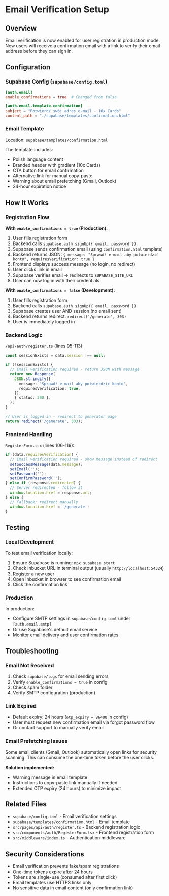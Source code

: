 # Email Verification Setup

## Overview

Email verification is now enabled for user registration in production mode. New users will receive a confirmation email with a link to verify their email address before they can sign in.

## Configuration

### Supabase Config (`supabase/config.toml`)

```toml
[auth.email]
enable_confirmations = true  # Changed from false

[auth.email.template.confirmation]
subject = "Potwierdź swój adres e-mail - 10x Cards"
content_path = "./supabase/templates/confirmation.html"
```

### Email Template

Location: `supabase/templates/confirmation.html`

The template includes:
- Polish language content
- Branded header with gradient (10x Cards)
- CTA button for email confirmation
- Alternative link for manual copy-paste
- Warning about email prefetching (Gmail, Outlook)
- 24-hour expiration notice

## How It Works

### Registration Flow

**With `enable_confirmations = true` (Production):**

1. User fills registration form
2. Backend calls `supabase.auth.signUp({ email, password })`
3. Supabase sends confirmation email (using `confirmation.html` template)
4. Backend returns JSON: `{ message: "Sprawdź e-mail aby potwierdzić konto", requiresVerification: true }`
5. Frontend displays success message (no login, no redirect)
6. User clicks link in email
7. Supabase verifies email → redirects to `SUPABASE_SITE_URL`
8. User can now log in with their credentials

**With `enable_confirmations = false` (Development):**

1. User fills registration form
2. Backend calls `supabase.auth.signUp({ email, password })`
3. Supabase creates user AND session (no email sent)
4. Backend returns redirect: `redirect('/generate', 303)`
5. User is immediately logged in

### Backend Logic

`/api/auth/register.ts` (lines 95-113):

```typescript
const sessionExists = data.session !== null;

if (!sessionExists) {
  // Email verification required - return JSON with message
  return new Response(
    JSON.stringify({
      message: 'Sprawdź e-mail aby potwierdzić konto',
      requiresVerification: true,
    }),
    { status: 200 },
  );
}

// User is logged in - redirect to generator page
return redirect('/generate', 303);
```

### Frontend Handling

`RegisterForm.tsx` (lines 106-119):

```typescript
if (data.requiresVerification) {
  // Email verification required - show message instead of redirect
  setSuccessMessage(data.message);
  setEmail('');
  setPassword('');
  setConfirmPassword('');
} else if (response.redirected) {
  // Server redirected - follow it
  window.location.href = response.url;
} else {
  // Fallback: redirect manually
  window.location.href = '/generate';
}
```

## Testing

### Local Development

To test email verification locally:

1. Ensure Supabase is running: `npx supabase start`
2. Check Inbucket URL in terminal output (usually `http://localhost:54324`)
3. Register a new user
4. Open Inbucket in browser to see confirmation email
5. Click the confirmation link

### Production

In production:
- Configure SMTP settings in `supabase/config.toml` under `[auth.email.smtp]`
- Or use Supabase's default email service
- Monitor email delivery and user confirmation rates

## Troubleshooting

### Email Not Received

1. Check `supabase/logs` for email sending errors
2. Verify `enable_confirmations = true` in config
3. Check spam folder
4. Verify SMTP configuration (production)

### Link Expired

- Default expiry: 24 hours (`otp_expiry = 86400` in config)
- User must request new confirmation email via forgot password flow
- Or contact support to manually verify email

### Email Prefetching Issues

Some email clients (Gmail, Outlook) automatically open links for security scanning. This can consume the one-time token before the user clicks.

**Solution implemented:**
- Warning message in email template
- Instructions to copy-paste link manually if needed
- Extended OTP expiry (24 hours) to minimize impact

## Related Files

- `supabase/config.toml` - Email verification settings
- `supabase/templates/confirmation.html` - Email template
- `src/pages/api/auth/register.ts` - Backend registration logic
- `src/components/auth/RegisterForm.tsx` - Frontend registration form
- `src/middleware/index.ts` - Authentication middleware

## Security Considerations

- Email verification prevents fake/spam registrations
- One-time tokens expire after 24 hours
- Tokens are single-use (consumed after first click)
- Email templates use HTTPS links only
- No sensitive data in email content (only confirmation link)

